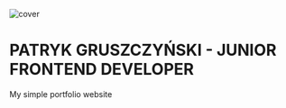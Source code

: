 ![cover](https://patryk-gruszczynski.github.io/canva.png)

# PATRYK GRUSZCZYŃSKI - JUNIOR FRONTEND DEVELOPER  

My simple portfolio website